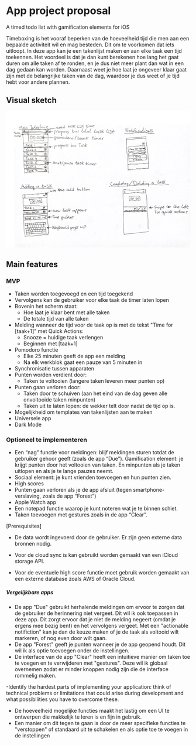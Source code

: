 # App project proposal
A timed todo list with gamification elements for iOS

Timeboxing is het vooraf beperken van de hoeveelheid tijd die men aan een bepaalde activiteit wil en mag besteden. Dit om te voorkomen dat iets uitloopt. In deze app kan je een takenlijst maken en aan elke taak een tijd toekennen. Het voordeel is dat je dan kunt berekenen hoe lang het gaat duren om alle taken af te ronden, en je dus niet meer plant dan wat in een dag gedaan kan worden. Daarnaast weet je hoe laat je ongeveer klaar gaat zijn met de belangrijke taken van de dag, waardoor je dus weet of je tijd hebt voor andere plannen.

## Visual sketch

![Sketch](https://raw.githubusercontent.com/ducktales911/app-project/master/doc/visual%20sketch.jpg)

## Main features

### MVP
- Taken worden toegevoegd en een tijd toegekend
- Vervolgens kan de gebruiker voor elke taak de timer laten lopen
- Bovenin het scherm staat:
  - Hoe laat je klaar bent met alle taken
  - De totale tijd van alle taken
- Melding wanneer de tijd voor de taak op is met de tekst "Time for [taak+1]" met Quick Actions:
  - Snooze = huidige taak verlengen
  - Beginnen met [taak+1]
- Pomodoro functie
  - Elke 25 minuten geeft de app een melding
  - Na elk werkblok gaat een pauze van 5 minuten in
- Synchronisatie tussen apparaten
- Punten worden verdient door:
  - Taken te voltooien (langere taken leveren meer punten op)
- Punten gaan verloren door:
  - Taken door te schuiven (aan het eind van de dag geven alle onvoltooide taken minpunten)
  - Taken uit te laten lopen: de wekker telt door nadat de tijd op is.
- Mogelijkheid om templates van takenlijsten aan te maken
- Universele app
- Dark Mode

### Optioneel te implementeren
- Een “nag” functie voor meldingen: blijf meldingen sturen totdat de gebruiker gehoor geeft (zoals de app “Due”).
Gamification element: je krijgt punten door het voltooien van taken. En minpunten als je taken uitlopen en als je te lange pauzes neemt.
- Sociaal element: je kunt vrienden toevoegen en hun punten zien.
- High scores
- Punten gaan verloren als je de app afsluit (tegen smartphone-verslaving, zoals de app “Forest”)
- Apple Watch app
- Een notepad functie waarop je kunt noteren wat je te binnen schiet.
- Taken toevoegen met gestures zoals in de app “Clear”.

[Prerequisites]

- De data wordt ingevoerd door de gebruiker. Er zijn geen externe data bronnen nodig.

- Voor de cloud sync is kan gebruikt worden gemaakt van een iCloud storage API.

- Voor de eventuele high score functie moet gebruik worden gemaakt van een externe database zoals AWS of Oracle Cloud.

##### Vergelijkbare apps
- De app "Due" gebruikt herhalende meldingen om ervoor te zorgen dat de gebruiker de herinnering niet vergeet. Dit wil ik ook toepassen in deze app. Dit zorgt ervoor dat je niet de melding negeert (omdat je ergens mee bezig bent) en het vervolgens vergeet. Met een "actionable notifiction" kan je dan de keuze maken of je de taak als voltooid wilt markeren, of nog even door wilt gaan.
- De app "Forest" geeft je punten wanneer je de app geopend houdt. Dit wil ik als optie toevoegen onder de instellingen.
- De interface van de app "Clear" heeft een intuitieve manier om taken toe te voegen en te verwijderen met "gestures". Deze wil ik globaal overnemen zodat er minder knoppen nodig zijn die de interface rommelig maken.

-Identify the hardest parts of implementing your application: think of technical problems or limitations that could arise during development and what possibilities you have to overcome these.
 - De hoeveelheid mogelijke functies maakt het lastig om een UI te ontwerpen die makkelijk te leren is en fijn in gebruik.
  - Een manier om dit tegen te gaan is door de meer specifieke functies te "verstoppen" of standaard uit te schakelen en als optie toe te voegen in de instellingen
